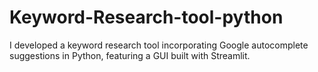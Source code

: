 # Keyword-Research-tool-python
I developed a keyword research tool incorporating Google autocomplete suggestions in Python, featuring a GUI built with Streamlit.

